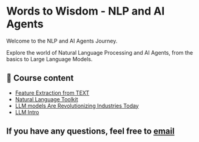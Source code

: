 # Words to Wisdom -  NLP and AI Agents

Welcome to the NLP and AI Agents Journey.

Explore the world of Natural Language Processing and AI Agents, from the basics to Large Language Models.


## 📂 Course content

- [Feature Extraction from TEXT](FeatureExtraction_from_TEXT.md)
- [Natural Language Toolkit](NaturalLanguageToolkit.md)
- [LLM models Are Revolutionizing Industries Today](LLM_Revolution.md)
- [LLM Intro](LLM_Revolution/Intro.md)

## If you have any questions, feel free to [email](mailto:vamshi.430@gmail.com)
